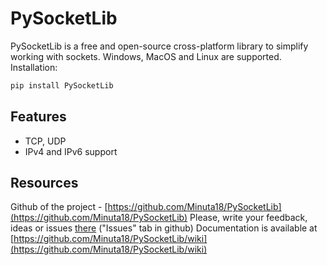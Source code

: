 # PySocketLib

PySocketLib is a free and open-source cross-platform library to simplify working with sockets. Windows, MacOS and Linux are supported. Installation:

```bash
pip install PySocketLib
```

## Features

- TCP, UDP
- IPv4 and IPv6 support

## Resources

Github of the project - [https://github.com/Minuta18/PySocketLib](https://github.com/Minuta18/PySocketLib)
Please, write your feedback, ideas or issues [there](https://github.com/Minuta18/PySocketLib/issues) ("Issues" tab in github)
Documentation is available at [https://github.com/Minuta18/PySocketLib/wiki](https://github.com/Minuta18/PySocketLib/wiki)
